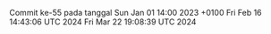 Commit ke-55 pada tanggal Sun Jan 01 14:00 2023 +0100
Fri Feb 16 14:43:06 UTC 2024
Fri Mar 22 19:08:39 UTC 2024
